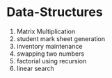 # Data-Structures
1. Matrix Multiplication
2. student mark sheet generation
3. inventory maintenance
4. swapping two numbers
5. factorial using recursion
6. linear search
